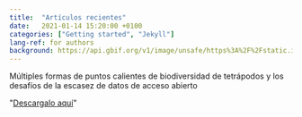 ```yaml
---
title:  "Artículos recientes"
date:   2021-01-14 15:20:00 +0100
categories: ["Getting started", "Jekyll"]
lang-ref: for authors
background: https://api.gbif.org/v1/image/unsafe/https%3A%2F%2Fstatic.inaturalist.org%2Fphotos%2F59405704%2Foriginal.jpeg%3F1578702003
---
```

Múltiples formas de puntos calientes de biodiversidad de tetrápodos y los desafíos de la escasez de datos de acceso abierto

"[Descargalo aquí](https://biodiversidata.org/files/s41598-020-79074-8.pdf)" 
